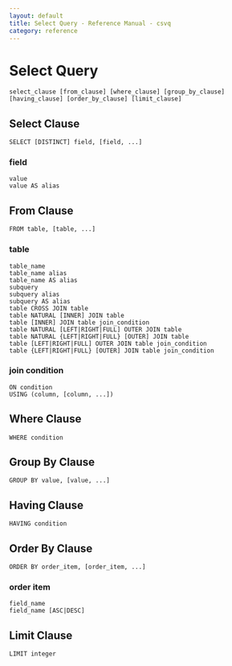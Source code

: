 ```yaml
---
layout: default
title: Select Query - Reference Manual - csvq
category: reference
---
```


# Select Query

```
select_clause [from_clause] [where_clause] [group_by_clause] [having_clause] [order_by_clause] [limit_clause]
```

## Select Clause

```
SELECT [DISTINCT] field, [field, ...]
```

### field

```
value
value AS alias
```

## From Clause

```
FROM table, [table, ...]
```

### table

```
table_name
table_name alias 
table_name AS alias
subquery
subquery alias
subquery AS alias
table CROSS JOIN table
table NATURAL [INNER] JOIN table
table [INNER] JOIN table join_condition
table NATURAL [LEFT|RIGHT|FULL] OUTER JOIN table
table NATURAL {LEFT|RIGHT|FULL} [OUTER] JOIN table
table [LEFT|RIGHT|FULL] OUTER JOIN table join_condition
table {LEFT|RIGHT|FULL} [OUTER] JOIN table join_condition
```

### join condition

```
ON condition
USING (column, [column, ...])
```

## Where Clause

```
WHERE condition
```

## Group By Clause

```
GROUP BY value, [value, ...] 
```

## Having Clause

```
HAVING condition
```

## Order By Clause

```
ORDER BY order_item, [order_item, ...]
```

### order item

```
field_name
field_name [ASC|DESC]
```

## Limit Clause

```
LIMIT integer
```